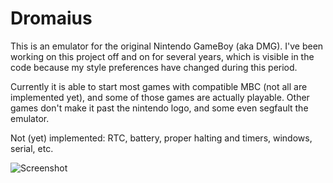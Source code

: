 # Dromaius
This is an emulator for the original Nintendo GameBoy (aka DMG).
I've been working on this project off and on for several years, which is visible in the code because my style preferences have changed during this period.

Currently it is able to start most games with compatible MBC (not all are implemented yet), and some of those games are actually playable.
Other games don't make it past the nintendo logo, and some even segfault the emulator.

Not (yet) implemented: RTC, battery, proper halting and timers, windows, serial, etc.

![Screenshot](https://bitbucket.org/ThomasRinsma/gameboy-emulator/raw/master/screenshots/screenshot_games.png)